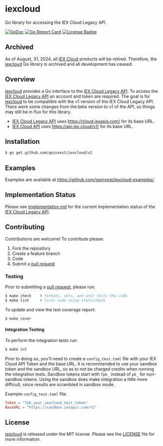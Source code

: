 # iexcloud

Go library for accessing the IEX Cloud Legacy API.

[![GoDoc][godoc badge]][godoc link]
[![Go Report Card][report badge]][report card]
[![License Badge][license badge]][LICENSE]

## Archived

As of August, 31, 2024, all [IEX Cloud][iexweb] products will be retired.
Therefore, the [iexcloud][] Go library is archived and all development has
ceased.

## Overview

[iexcloud][] provides a Go interface to the [IEX Cloud Legacy API][iexlegacy].
To access the [IEX Cloud Legacy API][iexlegacy] an account and token are
required. The goal is for [iexcloud][] to be compatible with the v1 version of
the IEX Cloud Legacy API. There were some changes from the beta version to v1 of
the API, so things may still be in flux for this library.

- [IEX Cloud Legacy API][iexlegacy] uses <https://cloud.iexapis.com/> for its
  base URL.
- [IEX Cloud API][iexapi] uses <https://api.iex.cloud/v1/> for its base URL.

## Installation

```bash
$ go get github.com/goinvest/iexcloud/v2
```

## Examples

Examples are available at <https://github.com/goinvest/iexcloud-examples/>.

## Implementation Status

Please see [implementation.md][implementation] for the current implementation
status of the [IEX Cloud Legacy API][iexlegacy].

## Contributing

Contributions are welcome! To contribute please:

1. Fork the repository
2. Create a feature branch
3. Code
4. Submit a [pull request][]

### Testing

Prior to submitting a [pull request][], please run:

```bash
$ make check    # formats, vets, and unit tests the code
$ make lint     # lints code using staticcheck
```

To update and view the test coverage report:

```bash
$ make cover
```

#### Integration Testing

To perform the integration tests run:

```bash
$ make int
```

Prior to doing so, you'll need to create a `config_test.toml` file with your IEX
Cloud API Token and the base URL. It is recommended to use your sandbox token
and the sandbox URL, so as to not be charged credits when running the
integration tests. Sandbox tokens start with `Tpk_` instead of `pk_` for
non-sandbox tokens. Using the sandbox does make integration a little more
difficult, since results are scrambled in sandbox mode.

Example `config_test.toml` file:

```toml
Token = "Tpk_your_iexcloud_test_token"
BaseURL = "https://sandbox.iexapis.com/v1"
```

## License

[iexcloud][] is released under the MIT license. Please see the
[LICENSE][] file for more information.

[iexapi]: https://iexcloud.io/docs/
[iexcloud]: https://github.com/goinvest/iexcloud
[iexlegacy]: https://iexcloud.io/docs/api/
[iexweb]: https://iexcloud.io
[godoc badge]: https://godoc.org/github.com/goinvest/iexcloud?status.svg
[godoc link]: https://godoc.org/github.com/goinvest/iexcloud
[implementation]: https://github.com/goinvest/iexcloud/blob/master/implementation.md
[LICENSE]: https://github.com/goinvest/iexcloud/blob/master/LICENSE
[license badge]: https://img.shields.io/badge/license-MIT-blue.svg
[pull request]: https://help.github.com/articles/using-pull-requests
[report badge]: https://goreportcard.com/badge/github.com/goinvest/iexcloud
[report card]: https://goreportcard.com/report/github.com/goinvest/iexcloud
